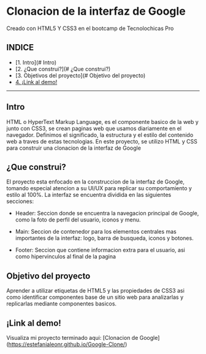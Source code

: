 # Clonacion de la interfaz de Google
Creado con HTML5 Y CSS3 en el bootcamp de Tecnolochicas Pro

## INDICE
* [1. Intro](# Intro)
* [2. ¿Que construi?](# ¿Que construi?)
* [3. Objetivos del proyecto](# Objetivo del proyecto)
* [4. ¡Link al demo!]()

***

## Intro
HTML o HyperText Markup Language, es el componente basico de la web y junto con CSS3, se crean paginas web que usamos diariamente en el navegador. Definimos el significado, la estructura y el estilo del contenido web a traves de estas tecnologias.
En este proyecto, se utilizo HTML y CSS para construir una clonacion de la interfaz de Google

## ¿Que construi?
El proyecto esta enfocado en la construccion de la interfaz de Google, tomando especial atencion a su UI/UX para replicar su comportamiento y estilo al 100%. La interfaz se encuentra dividida en las siguientes secciones: 

* Header: Seccion donde se encuentra la navegacion principal de Google, como la foto de perfil del usuario, iconos y menu.

* Main: Seccion de contenedor para los elementos centrales mas importantes de la interfaz: logo, barra de busqueda, iconos y botones.

*  Footer: Seccion que contiene informacion extra para el usuario, asi como hipervinculos al final de la pagina

## Objetivo del proyecto
Aprender a utilizar etiquetas de HTML5 y las propiedades de CSS3 asi como identificar componentes base de un sitio web para analizarlas y replicarlas mediante componentes basicos.

## ¡Link al demo! 
Visualiza mi proyecto terminado aqui: [Clonacion de Google] (https://estefanialeonr.github.io/Google-Clone/)
